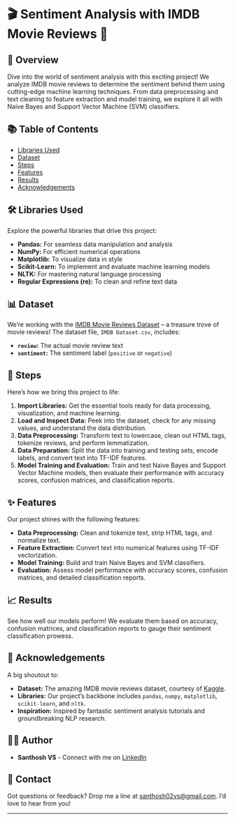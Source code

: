 # 🎬 Sentiment Analysis with IMDB Movie Reviews 🎥

## 🌟 Overview

Dive into the world of sentiment analysis with this exciting project! We analyze IMDB movie reviews to determine the sentiment behind them using cutting-edge machine learning techniques. From data preprocessing and text cleaning to feature extraction and model training, we explore it all with Naive Bayes and Support Vector Machine (SVM) classifiers.

## 📚 Table of Contents

- [Libraries Used](#libraries-used)
- [Dataset](#dataset)
- [Steps](#steps)
- [Features](#features)
- [Results](#results)
- [Acknowledgements](#acknowledgements)

## 🛠️ Libraries Used

Explore the powerful libraries that drive this project:

- **Pandas:** For seamless data manipulation and analysis
- **NumPy:** For efficient numerical operations
- **Matplotlib:** To visualize data in style
- **Scikit-Learn:** To implement and evaluate machine learning models
- **NLTK:** For mastering natural language processing
- **Regular Expressions (re):** To clean and refine text data

## 📊 Dataset

We’re working with the [IMDB Movie Reviews Dataset](https://www.kaggle.com/datasets/harshitshankhdhar/imdb-dataset-of-top-1000-movies-and-tv-shows/data) – a treasure trove of movie reviews! The dataset file, `IMDB Dataset.csv`, includes:
- **`review`:** The actual movie review text
- **`sentiment`:** The sentiment label (`positive` or `negative`)

## 📝 Steps

Here’s how we bring this project to life:

1. **Import Libraries:** Get the essential tools ready for data processing, visualization, and machine learning.
2. **Load and Inspect Data:** Peek into the dataset, check for any missing values, and understand the data distribution.
3. **Data Preprocessing:** Transform text to lowercase, clean out HTML tags, tokenize reviews, and perform lemmatization.
4. **Data Preparation:** Split the data into training and testing sets, encode labels, and convert text into TF-IDF features.
5. **Model Training and Evaluation:** Train and test Naive Bayes and Support Vector Machine models, then evaluate their performance with accuracy scores, confusion matrices, and classification reports.

## ✨ Features

Our project shines with the following features:

- **Data Preprocessing:** Clean and tokenize text, strip HTML tags, and normalize text.
- **Feature Extraction:** Convert text into numerical features using TF-IDF vectorization.
- **Model Training:** Build and train Naive Bayes and SVM classifiers.
- **Evaluation:** Assess model performance with accuracy scores, confusion matrices, and detailed classification reports.

## 📈 Results

See how well our models perform! We evaluate them based on accuracy, confusion matrices, and classification reports to gauge their sentiment classification prowess.

## 🙏 Acknowledgements

A big shoutout to:

- **Dataset:** The amazing IMDB movie reviews dataset, courtesy of [Kaggle](https://www.kaggle.com/datasets/harshitshankhdhar/imdb-dataset-of-top-1000-movies-and-tv-shows/data).
- **Libraries:** Our project’s backbone includes `pandas`, `numpy`, `matplotlib`, `scikit-learn`, and `nltk`.
- **Inspiration:** Inspired by fantastic sentiment analysis tutorials and groundbreaking NLP research.

## 👨‍💻 Author

- **Santhosh VS** - Connect with me on [LinkedIn](https://www.linkedin.com/in/thesanthoshvs/)

## 📧 Contact

Got questions or feedback? Drop me a line at [santhosh02vs@gmail.com](mailto:santhosh02vs@gmail.com). I’d love to hear from you!

---
